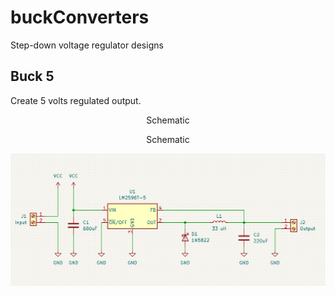 # buckConverters
 Step-down voltage regulator designs
 
 ## Buck 5
 Create 5 volts regulated output.

<div align="center">Schematic
<p align="center">Schematic</p>

![schematic](./LM2596_buck_5/images/sch.png)
 
 </div>
